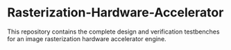 # Rasterization-Hardware-Accelerator
This repository contains the complete design and verification testbenches for an image rasterization hardware accelerator engine.
